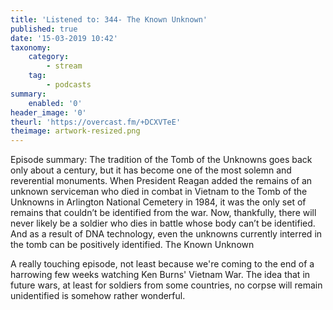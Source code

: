 ```yaml
---
title: 'Listened to: 344- The Known Unknown'
published: true
date: '15-03-2019 10:42'
taxonomy:
    category:
        - stream
    tag:
        - podcasts
summary:
    enabled: '0'
header_image: '0'
theurl: 'https://overcast.fm/+DCXVTeE'
theimage: artwork-resized.png
---
```


 
Episode summary: The tradition of the Tomb of the Unknowns goes back only about a century, but it has become one of the most solemn and reverential monuments. When President Reagan added the remains of an unknown serviceman who died in combat in Vietnam to the Tomb of the Unknowns in Arlington National Cemetery in 1984, it was the only set of remains that couldn’t be identified from the war. Now, thankfully, there will never likely be a soldier who dies in battle whose body can’t be identified. And as a result of DNA technology, even the unknowns currently interred in the tomb can be positively identified. The Known Unknown

A really touching episode, not least because we're coming to the end of a harrowing few weeks watching Ken Burns' Vietnam War. The idea that in future wars, at least for soldiers from some countries, no corpse will remain unidentified is somehow rather wonderful.
